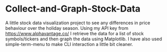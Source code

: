 # Collect-and-Graph-Stock-Data

A little stock data visualization project to see any differences in price behaviour over the holiday season. Using my API key from https://www.alphavantage.co/ I retrieve the data for a list of stock symbols/tickers and then graph the data using Matplotlib. I have also used simple-term-menu to make CLI interaction a little bit cleaner.